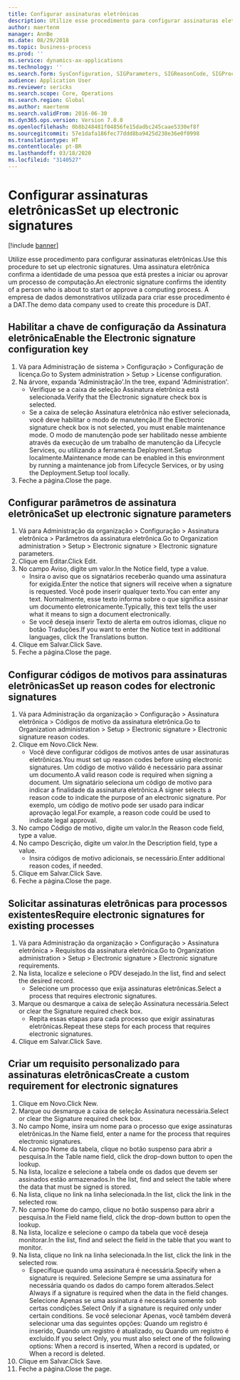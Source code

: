 ```yaml
---
title: Configurar assinaturas eletrônicas
description: Utilize esse procedimento para configurar assinaturas eletrônicas.
author: maertenm
manager: AnnBe
ms.date: 08/29/2018
ms.topic: business-process
ms.prod: ''
ms.service: dynamics-ax-applications
ms.technology: ''
ms.search.form: SysConfiguration, SIGParameters, SIGReasonCode, SIGProcSetup
audience: Application User
ms.reviewer: sericks
ms.search.scope: Core, Operations
ms.search.region: Global
ms.author: maertenm
ms.search.validFrom: 2016-06-30
ms.dyn365.ops.version: Version 7.0.0
ms.openlocfilehash: 0b8b248481f04856fe15dadbc245caae5330ef8f
ms.sourcegitcommit: 57e1dafa186fec77ddd8ba9425d238e36e0f0998
ms.translationtype: HT
ms.contentlocale: pt-BR
ms.lasthandoff: 03/18/2020
ms.locfileid: "3140527"
---
```

# <a name="set-up-electronic-signatures"></a><span data-ttu-id="b933f-103">Configurar assinaturas eletrônicas</span><span class="sxs-lookup"><span data-stu-id="b933f-103">Set up electronic signatures</span></span>

[!include [banner](../../includes/banner.md)]

<span data-ttu-id="b933f-104">Utilize esse procedimento para configurar assinaturas eletrônicas.</span><span class="sxs-lookup"><span data-stu-id="b933f-104">Use this procedure to set up electronic signatures.</span></span> <span data-ttu-id="b933f-105">Uma assinatura eletrônica confirma a identidade de uma pessoa que está prestes a iniciar ou aprovar um processo de computação.</span><span class="sxs-lookup"><span data-stu-id="b933f-105">An electronic signature confirms the identity of a person who is about to start or approve a computing process.</span></span> <span data-ttu-id="b933f-106">A empresa de dados demonstrativos utilizada para criar esse procedimento é a DAT.</span><span class="sxs-lookup"><span data-stu-id="b933f-106">The demo data company used to create this procedure is DAT.</span></span>


## <a name="enable-the-electronic-signature-configuration-key"></a><span data-ttu-id="b933f-107">Habilitar a chave de configuração da Assinatura eletrônica</span><span class="sxs-lookup"><span data-stu-id="b933f-107">Enable the Electronic signature configuration key</span></span>
1. <span data-ttu-id="b933f-108">Vá para Administração de sistema > Configuração > Configuração de licença.</span><span class="sxs-lookup"><span data-stu-id="b933f-108">Go to System administration > Setup > License configuration.</span></span>
2. <span data-ttu-id="b933f-109">Na árvore, expanda 'Administração'.</span><span class="sxs-lookup"><span data-stu-id="b933f-109">In the tree, expand 'Administration'.</span></span>
    * <span data-ttu-id="b933f-110">Verifique se a caixa de seleção Assinatura eletrônica está selecionada.</span><span class="sxs-lookup"><span data-stu-id="b933f-110">Verify that the Electronic signature check box is selected.</span></span>  
    * <span data-ttu-id="b933f-111">Se a caixa de seleção Assinatura eletrônica não estiver selecionada, você deve habilitar o modo de manutenção.</span><span class="sxs-lookup"><span data-stu-id="b933f-111">If the Electronic signature check box is not selected, you must enable maintenance mode.</span></span> <span data-ttu-id="b933f-112">O modo de manutenção pode ser habilitado nesse ambiente através da execução de um trabalho de manutenção da Lifecycle Services, ou utilizando a ferramenta Deployment.Setup localmente.</span><span class="sxs-lookup"><span data-stu-id="b933f-112">Maintenance mode can be enabled in this environment by running a maintenance job from Lifecycle Services, or by using the Deployment.Setup tool locally.</span></span>  
3. <span data-ttu-id="b933f-113">Feche a página.</span><span class="sxs-lookup"><span data-stu-id="b933f-113">Close the page.</span></span>

## <a name="set-up-electronic-signature-parameters"></a><span data-ttu-id="b933f-114">Configurar parâmetros de assinatura eletrônica</span><span class="sxs-lookup"><span data-stu-id="b933f-114">Set up electronic signature parameters</span></span>
1. <span data-ttu-id="b933f-115">Vá para Administração da organização > Configuração > Assinatura eletrônica > Parâmetros da assinatura eletrônica.</span><span class="sxs-lookup"><span data-stu-id="b933f-115">Go to Organization administration > Setup > Electronic signature > Electronic signature parameters.</span></span>
2. <span data-ttu-id="b933f-116">Clique em Editar.</span><span class="sxs-lookup"><span data-stu-id="b933f-116">Click Edit.</span></span>
3. <span data-ttu-id="b933f-117">No campo Aviso, digite um valor.</span><span class="sxs-lookup"><span data-stu-id="b933f-117">In the Notice field, type a value.</span></span>
    * <span data-ttu-id="b933f-118">Insira o aviso que os signatários receberão quando uma assinatura for exigida.</span><span class="sxs-lookup"><span data-stu-id="b933f-118">Enter the notice that signers will receive when a signature is requested.</span></span> <span data-ttu-id="b933f-119">Você pode inserir qualquer texto.</span><span class="sxs-lookup"><span data-stu-id="b933f-119">You can enter any text.</span></span> <span data-ttu-id="b933f-120">Normalmente, esse texto informa sobre o que significa assinar um documento eletronicamente.</span><span class="sxs-lookup"><span data-stu-id="b933f-120">Typically, this text tells the user what it means to sign a document electronically.</span></span>  
    * <span data-ttu-id="b933f-121">Se você deseja inserir Texto de alerta em outros idiomas, clique no botão Traduções.</span><span class="sxs-lookup"><span data-stu-id="b933f-121">If you want to enter the Notice text in additional languages, click the Translations button.</span></span>  
4. <span data-ttu-id="b933f-122">Clique em Salvar.</span><span class="sxs-lookup"><span data-stu-id="b933f-122">Click Save.</span></span>
5. <span data-ttu-id="b933f-123">Feche a página.</span><span class="sxs-lookup"><span data-stu-id="b933f-123">Close the page.</span></span>

## <a name="set-up-reason-codes-for-electronic-signatures"></a><span data-ttu-id="b933f-124">Configurar códigos de motivos para assinaturas eletrônicas</span><span class="sxs-lookup"><span data-stu-id="b933f-124">Set up reason codes for electronic signatures</span></span>
1. <span data-ttu-id="b933f-125">Vá para Administração da organização > Configuração > Assinatura eletrônica > Códigos de motivo da assinatura eletrônica.</span><span class="sxs-lookup"><span data-stu-id="b933f-125">Go to Organization administration > Setup > Electronic signature > Electronic signature reason codes.</span></span>
2. <span data-ttu-id="b933f-126">Clique em Novo.</span><span class="sxs-lookup"><span data-stu-id="b933f-126">Click New.</span></span>
    * <span data-ttu-id="b933f-127">Você deve configurar códigos de motivos antes de usar assinaturas eletrônicas.</span><span class="sxs-lookup"><span data-stu-id="b933f-127">You must set up reason codes before using electronic signatures.</span></span> <span data-ttu-id="b933f-128">Um código de motivo válido é necessário para assinar um documento.</span><span class="sxs-lookup"><span data-stu-id="b933f-128">A valid reason code is required when signing a document.</span></span>     <span data-ttu-id="b933f-129">Um signatário seleciona um código de motivo para indicar a finalidade da assinatura eletrônica.</span><span class="sxs-lookup"><span data-stu-id="b933f-129">A signer selects a reason code to indicate the purpose of an electronic signature.</span></span> <span data-ttu-id="b933f-130">Por exemplo, um código de motivo pode ser usado para indicar aprovação legal.</span><span class="sxs-lookup"><span data-stu-id="b933f-130">For example, a reason code could be used to indicate legal approval.</span></span>  
3. <span data-ttu-id="b933f-131">No campo Código de motivo, digite um valor.</span><span class="sxs-lookup"><span data-stu-id="b933f-131">In the Reason code field, type a value.</span></span>
4. <span data-ttu-id="b933f-132">No campo Descrição, digite um valor.</span><span class="sxs-lookup"><span data-stu-id="b933f-132">In the Description field, type a value.</span></span>
    * <span data-ttu-id="b933f-133">Insira códigos de motivo adicionais, se necessário.</span><span class="sxs-lookup"><span data-stu-id="b933f-133">Enter additional reason codes, if needed.</span></span>  
5. <span data-ttu-id="b933f-134">Clique em Salvar.</span><span class="sxs-lookup"><span data-stu-id="b933f-134">Click Save.</span></span>
6. <span data-ttu-id="b933f-135">Feche a página.</span><span class="sxs-lookup"><span data-stu-id="b933f-135">Close the page.</span></span>

## <a name="require-electronic-signatures-for-existing-processes"></a><span data-ttu-id="b933f-136">Solicitar assinaturas eletrônicas para processos existentes</span><span class="sxs-lookup"><span data-stu-id="b933f-136">Require electronic signatures for existing processes</span></span>
1. <span data-ttu-id="b933f-137">Vá para Administração da organização > Configuração > Assinatura eletrônica > Requisitos da assinatura eletrônica.</span><span class="sxs-lookup"><span data-stu-id="b933f-137">Go to Organization administration > Setup > Electronic signature > Electronic signature requirements.</span></span>
2. <span data-ttu-id="b933f-138">Na lista, localize e selecione o PDV desejado.</span><span class="sxs-lookup"><span data-stu-id="b933f-138">In the list, find and select the desired record.</span></span>
    * <span data-ttu-id="b933f-139">Selecione um processo que exija assinaturas eletrônicas.</span><span class="sxs-lookup"><span data-stu-id="b933f-139">Select a process that requires electronic signatures.</span></span>  
3. <span data-ttu-id="b933f-140">Marque ou desmarque a caixa de seleção Assinatura necessária.</span><span class="sxs-lookup"><span data-stu-id="b933f-140">Select or clear the Signature required check box.</span></span>
    * <span data-ttu-id="b933f-141">Repita essas etapas para cada processo que exigir assinaturas eletrônicas.</span><span class="sxs-lookup"><span data-stu-id="b933f-141">Repeat these steps for each process that requires electronic signatures.</span></span>  
4. <span data-ttu-id="b933f-142">Clique em Salvar.</span><span class="sxs-lookup"><span data-stu-id="b933f-142">Click Save.</span></span>

## <a name="create-a-custom-requirement-for-electronic-signatures"></a><span data-ttu-id="b933f-143">Criar um requisito personalizado para assinaturas eletrônicas</span><span class="sxs-lookup"><span data-stu-id="b933f-143">Create a custom requirement for electronic signatures</span></span>
1. <span data-ttu-id="b933f-144">Clique em Novo.</span><span class="sxs-lookup"><span data-stu-id="b933f-144">Click New.</span></span>
2. <span data-ttu-id="b933f-145">Marque ou desmarque a caixa de seleção Assinatura necessária.</span><span class="sxs-lookup"><span data-stu-id="b933f-145">Select or clear the Signature required check box.</span></span>
3. <span data-ttu-id="b933f-146">No campo Nome, insira um nome para o processo que exige assinaturas eletrônicas.</span><span class="sxs-lookup"><span data-stu-id="b933f-146">In the Name field, enter a name for the process that requires electronic signatures.</span></span>
4. <span data-ttu-id="b933f-147">No campo Nome da tabela, clique no botão suspenso para abrir a pesquisa.</span><span class="sxs-lookup"><span data-stu-id="b933f-147">In the Table name field, click the drop-down button to open the lookup.</span></span>
5. <span data-ttu-id="b933f-148">Na lista, localize e selecione a tabela onde os dados que devem ser assinados estão armazenados.</span><span class="sxs-lookup"><span data-stu-id="b933f-148">In the list, find and select the table where the data that must be signed is stored.</span></span>
6. <span data-ttu-id="b933f-149">Na lista, clique no link na linha selecionada.</span><span class="sxs-lookup"><span data-stu-id="b933f-149">In the list, click the link in the selected row.</span></span>
7. <span data-ttu-id="b933f-150">No campo Nome do campo, clique no botão suspenso para abrir a pesquisa.</span><span class="sxs-lookup"><span data-stu-id="b933f-150">In the Field name field, click the drop-down button to open the lookup.</span></span>
8. <span data-ttu-id="b933f-151">Na lista, localize e selecione o campo da tabela que você deseja monitorar.</span><span class="sxs-lookup"><span data-stu-id="b933f-151">In the list, find and select the field in the table that you want to monitor.</span></span>
9. <span data-ttu-id="b933f-152">Na lista, clique no link na linha selecionada.</span><span class="sxs-lookup"><span data-stu-id="b933f-152">In the list, click the link in the selected row.</span></span>
    * <span data-ttu-id="b933f-153">Especifique quando uma assinatura é necessária.</span><span class="sxs-lookup"><span data-stu-id="b933f-153">Specify when a signature is required.</span></span>     <span data-ttu-id="b933f-154">Selecione Sempre se uma assinatura for necessária quando os dados do campo forem alterados.</span><span class="sxs-lookup"><span data-stu-id="b933f-154">Select Always if a signature is required when the data in the field changes.</span></span>     <span data-ttu-id="b933f-155">Selecione Apenas se uma assinatura é necessária somente sob certas condições.</span><span class="sxs-lookup"><span data-stu-id="b933f-155">Select Only if a signature is required only under certain conditions.</span></span> <span data-ttu-id="b933f-156">Se você selecionar Apenas, você também deverá selecionar uma das seguintes opções: Quando um registro é inserido, Quando um registro é atualizado, ou Quando um registro é excluído.</span><span class="sxs-lookup"><span data-stu-id="b933f-156">If you select Only, you must also select one of the following options: When a record is inserted, When a record is updated, or When a record is deleted.</span></span>  
10. <span data-ttu-id="b933f-157">Clique em Salvar.</span><span class="sxs-lookup"><span data-stu-id="b933f-157">Click Save.</span></span>
11. <span data-ttu-id="b933f-158">Feche a página.</span><span class="sxs-lookup"><span data-stu-id="b933f-158">Close the page.</span></span>


